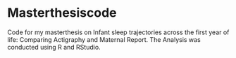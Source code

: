 # Masterthesiscode
Code for my masterthesis on Infant sleep trajectories across the first year of life: Comparing Actigraphy and Maternal Report. The Analysis was conducted using R and RStudio. 
